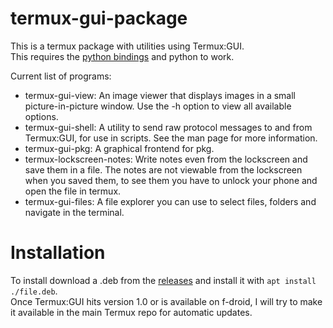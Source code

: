 # termux-gui-package

This is a termux package with utilities using Termux:GUI.  
This requires the [python bindings](https://github.com/tareksander/termux-gui-python-bindings) and python to work.  
  

Current list of programs:
- termux-gui-view: An image viewer that displays images in a small picture-in-picture window. Use the -h option to view all available options.
- termux-gui-shell: A utility to send raw protocol messages to and from Termux:GUI, for use in scripts. See the man page for more information.
- termux-gui-pkg: A graphical frontend for pkg.
- termux-lockscreen-notes: Write notes even from the lockscreen and save them in a file. The notes are not viewable from the lockscreen when you saved them, to see them you have to unlock your phone and open the file in termux.
- termux-gui-files: A file explorer you can use to select files, folders and navigate in the terminal.


# Installation

To install download a .deb from the [releases](https://github.com/tareksander/termux-gui-package/releases) and install it with ``apt install ./file.deb``.  
Once Termux:GUI hits version 1.0 or is available on f-droid, I will try to make it available in the main Termux repo for automatic updates.


